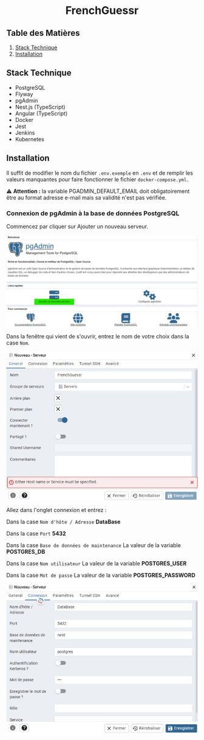 <h1 align="center">FrenchGuessr</h1>

## Table des Matières

1. [Stack Technique](#stack-technique)
2. [Installation](#installation)

## Stack Technique

- PostgreSQL
- Flyway
- pgAdmin
- Nest.js (TypeScript)
- Angular (TypeScript)
- Docker
- Jest
- Jenkins
- Kubernetes

## Installation

Il suffit de modifier le nom du fichier `.env.exemple` en `.env` et de remplir les valeurs manquantes pour faire fonctionner le fichier `docker-compose.yml`.

⚠️ **Attention :** la variable PGADMIN_DEFAULT_EMAIL doit obligatoirement être au format adresse e-mail mais sa validité n'est pas vérifiée.

### Connexion de pgAdmin à la base de données PostgreSQL

Commencez par cliquer sur Ajouter un nouveau serveur.

![Connexion pgAdmin 1](https://github.com/ScrimaliAnthony/FullStackRef/blob/ServiceFlyWay/imagesReadme/Connexion%20pgAdmin%201.png)

Dans la fenêtre qui vient de s'ouvrir, entrez le nom de votre choix dans la case `Nom`.

![Connexion pgAdmin 2](https://github.com/ScrimaliAnthony/FullStackRef/blob/ServiceFlyWay/imagesReadme/Connexion%20pgAdmin%202.png)

Allez dans l'onglet connexion et entrez :

Dans la case `Nom d'hôte / Adresse` **DataBase**

Dans la case `Port` **5432**

Dans la case `Base de données de maintenance` La valeur de la variable **POSTGRES_DB** 

Dans la case `Nom utilisateur` La valeur de la variable **POSTGRES_USER** 

Dans la case `Mot de passe` La valeur de la variable **POSTGRES_PASSWORD** 

![Connexion pgAdmin 3](https://github.com/ScrimaliAnthony/FullStackRef/blob/ServiceFlyWay/imagesReadme/Connexion%20pgAdmin%203.png)